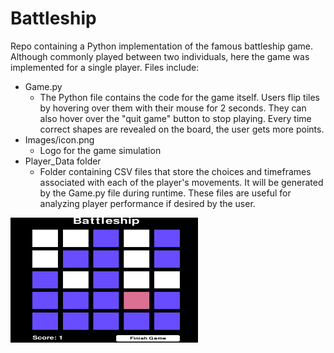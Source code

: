 # Battleship
Repo containing a Python implementation of the famous battleship game. Although commonly played between two individuals, here the game was implemented for a single player. Files include:
* Game.py
   * The Python file contains the code for the game itself. Users flip tiles by hovering over them with their mouse for 2 seconds. They can also hover over the "quit game" button to stop playing. Every time correct shapes are revealed on the board, the user gets more points.
* Images/icon.png
   * Logo for the game simulation
* Player_Data folder
   * Folder containing CSV files that store the choices and timeframes associated with each of the player's movements. It will be generated by the Game.py file during runtime. These files are useful for analyzing player performance if desired by the user.
<img src="Screenshot.png" alt="Screenshot of the game" width="300" height="200">
